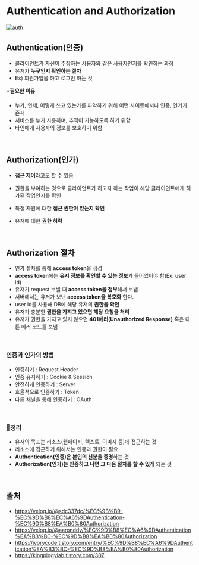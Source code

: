 # Authentication and Authorization

![auth](https://user-images.githubusercontent.com/63101648/128670132-3d31d13b-f20e-4836-954f-54e20e36b425.jpeg)

## Authentication(인증)
- 클라이언트가 자신이 주장하는 사용자와 같은 사용자인지를 확인하는 과정
- 유저가 **누구인지 확인하는 절차**
- Ex) 회원가입을 하고 로그인 하는 것


⭐**필요한 이유**
- 누가, 언제, 어떻게 쓰고 있는가를 파악하기 위해 어떤 사이트에서나 인증, 인가가 존재
- 서비스를 누가 사용하며, 추적이 가능하도록 하기 위함
- 타인에게 사용자의 정보를 보호하기 위함

<br>

## Authorization(인가)
- **접근 제어**라고도 할 수 있음
- 권한을 부여하는 것으로 클라이언트가 하고자 하는 작업이 해당 클라이언트에게 허가된 작업인지를 확인
- 특정 자원에 대한 **접근 권한이 있는지 확인**
- 유저에 대한 **권한 허락**

  <br>

## Authorization 절차
- 인가 절차를 통해 **access token**을 생성
- **access token**에는 **유저 정보를 확인할 수 있는 정보**가 들어있어야 함(Ex. user id)
- 유저가 request 보낼 때 **access token을 첨부**해서 보냄
- 서버에서는 유저가 보낸 **access token을 복호화** 한다.
- user id를 사용해 DB에 해당 유저의 **권한을 확인**
- 유저가 충분한 **권한을 가지고 있으면 해당 요청을 처리**
- 유저가 권한을 가지고 있지 않으면 **401에러(Unauthorized Response)** 혹은 다른 에러 코드를 보냄

<br>

### 인증과 인가의 방법
- 인증하기 : Request Header
- 인증 유지하기 : Cookie & Session
- 안전하게 인증하기 : Server
- 효율적으로 인증하기 : Token
- 다른 채널을 통해 인증하기 : OAuth

<br>

### 🥕정리
- 유저의 목표는 리소스(웹페이지, 텍스트, 이미지 등)에 접근하는 것
- 리소스에 접근하기 위해서는 인증과 권한이 필요
- **Authentication(인증)은 본인의 신분을 증명**하는 것
- **Authorization(인가)는 인증하고 나면 그 다음 절차를 할 수 있게** 되는 것 

<br>

## 출처
- https://velog.io/@sdc337dc/%EC%9B%B9-%EC%9D%B8%EC%A6%9DAuthentication-%EC%9D%B8%EA%B0%80Authorization
- https://velog.io/@aaronddy/%EC%9D%B8%EC%A6%9DAuthentication%EA%B3%BC-%EC%9D%B8%EA%B0%80Authorization
- https://ivorycode.tistory.com/entry/%EC%9D%B8%EC%A6%9DAuthentication%EA%B3%BC-%EC%9D%B8%EA%B0%80Authorization
- https://kingpiggylab.tistory.com/307
